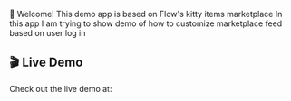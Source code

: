 👋 Welcome! This demo app is based on Flow's kitty items marketplace
In this app I am trying to show demo of how to customize marketplace feed based on user log in

## 🎬 Live Demo

Check out the live demo at:
